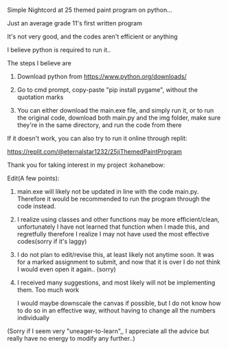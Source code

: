 Simple Nightcord at 25 themed paint program on python...

Just an average grade 11's first written program

It's not very good, and the codes aren't efficient or anything



I believe python is required to run it..

The steps I believe are

1. Download python from https://www.python.org/downloads/

2. Go to cmd prompt, copy-paste "pip install pygame", without the quotation marks

3. You can either download the main.exe file, and simply run it, or to run the original code, download both main.py and the img folder, make sure they're in the same directory, and run the code from there

If it doesn't work, you can also try to run it online through replit:

https://replit.com/@eternalstar1232/25jiThemedPaintProgram 

Thank you for taking interest in my project \:kohanebow\:

Edit(A few points)\:
1. main.exe will likely not be updated in line with the code main.py. Therefore it would be recommended to run the program through the code instead.

2. I realize using classes and other functions may be more efficient/clean, unfortunately I have not learned that function when I made this, and regretfully therefore I realize I may not have used the most effective codes(sorry if it's laggy)

3. I do not plan to edit/revise this, at least likely not anytime soon. It was for a marked assignment to submit, and now that it is over I do not think I would even open it again.. (sorry)

4. I received many suggestions, and most likely will not be implementing them. Too much work

   I would maybe downscale the canvas if possible, but I do not know how to do so in an effective way, without having to change all the numbers individually
  
(Sorry if I seem very "uneager-to-learn",, I appreciate all the advice but really have no energy to modify any further..)
